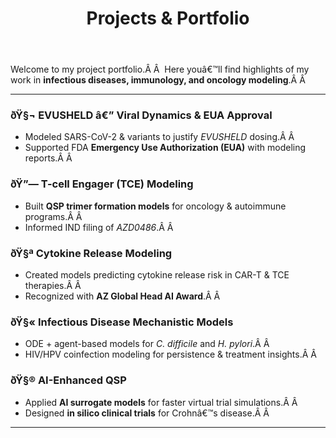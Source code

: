 ﻿---
layout: single
title: "Projects & Portfolio"
permalink: /projects/
author_profile: true
---

Welcome to my project portfolio.Â Â 
Here youâ€™ll find highlights of my work in **infectious diseases, immunology, and oncology modeling**.Â Â 

---

### ðŸ§¬ EVUSHELD â€” Viral Dynamics & EUA Approval
- Modeled SARS-CoV-2 & variants to justify *EVUSHELD* dosing.Â Â 
- Supported FDA **Emergency Use Authorization (EUA)** with modeling reports.Â Â 

### ðŸ”— T-cell Engager (TCE) Modeling
- Built **QSP trimer formation models** for oncology & autoimmune programs.Â Â 
- Informed IND filing of *AZD0486*.Â Â 

### ðŸ§ª Cytokine Release Modeling
- Created models predicting cytokine release risk in CAR-T & TCE therapies.Â Â 
- Recognized with **AZ Global Head AI Award**.Â Â 

### ðŸ§« Infectious Disease Mechanistic Models
- ODE + agent-based models for *C. difficile* and *H. pylori*.Â Â 
- HIV/HPV coinfection modeling for persistence & treatment insights.Â Â 

### ðŸ§® AI-Enhanced QSP
- Applied **AI surrogate models** for faster virtual trial simulations.Â Â 
- Designed **in silico clinical trials** for Crohnâ€™s disease.Â Â 

---
